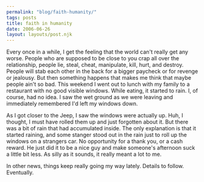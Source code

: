 ```yaml
---
permalink: "blog/faith-humanity/"
tags: posts
title: faith in humanity
date: 2006-06-26
layout: layouts/post.njk
---
```


Every once in a while, I get the feeling that the world can't really get any worse. People who are supposed to be close to you crap all over the relationship, people lie, steal, cheat, manipulate, kill, hurt, and destroy. People will stab each other in the back for a bigger paycheck or for revenge or jealousy. But then something happens that makes me think that maybe people ain't so bad. This weekend I went out to lunch with my family to a restaurant with no good visible windows. While eating, it started to rain. I, of course, had no idea. I saw the wet ground as we were leaving and immediately remembered I'd left my windows down. 

As I got closer to the Jeep, I saw the windows were actually up. Huh, I thought, I must have rolled them up and just forgotten about it. But there was a bit of rain that had accumulated inside. The only explanation is that it started raining, and some stanger stood out in the rain just to roll up the windows on a strangers car. No opportunity for a thank you, or a cash reward. He just did it to be a nice guy and make someone's afternoon suck a little bit less. As silly as it sounds, it really meant a lot to me. 

In other news, things keep really going my way lately. Details to follow. Eventually.